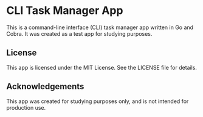 # CLI Task Manager App

This is a command-line interface (CLI) task manager app written in Go and Cobra. It was created as a test app for studying purposes.

## License

This app is licensed under the MIT License. See the LICENSE file for details.

## Acknowledgements

This app was created for studying purposes only, and is not intended for production use.

